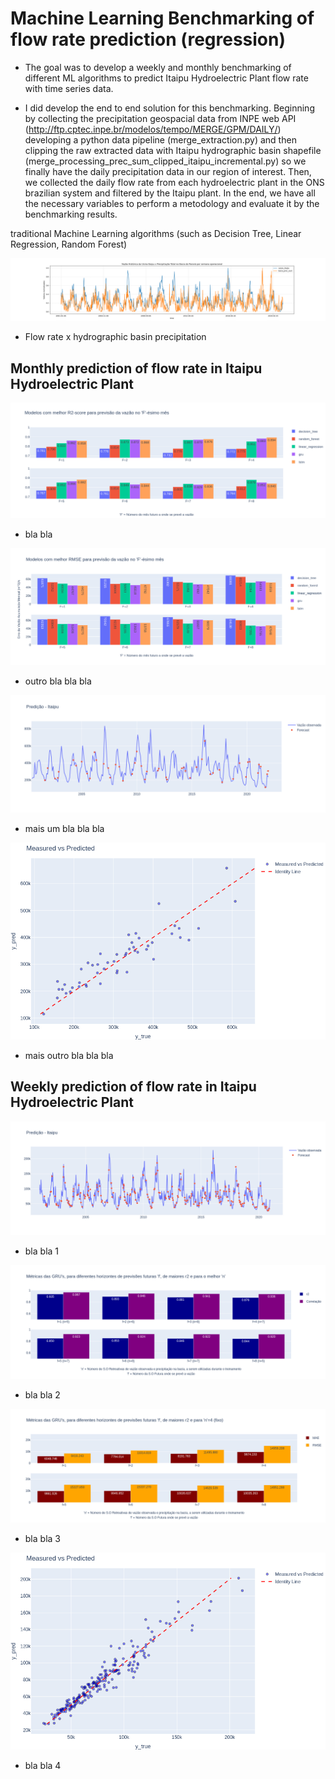 # Machine Learning Benchmarking of flow rate prediction (regression)

* The goal was to develop a weekly and monthly benchmarking of different ML algorithms to predict Itaipu Hydroelectric Plant flow rate with time series data. 

* I did develop the end to end solution for this benchmarking. Beginning by collecting the precipitation geospacial data from INPE web API (http://ftp.cptec.inpe.br/modelos/tempo/MERGE/GPM/DAILY/) developing a python data pipeline (merge_extraction.py) and then clipping the raw extracted data with Itaipu hydrographic basin shapefile (merge_processing_prec_sum_clipped_itaipu_incremental.py) so we finally have the daily precipitation data in our region of interest. Then, we collected the daily flow rate from each hydroelectric plant in the ONS brazilian system and filtered by the Itaipu plant. In the end, we have all the necessary variables to perform a metodology and evaluate it by the benchmarking results.

 traditional Machine Learning algorithms (such as Decision Tree, Linear Regression, Random Forest)

![Alt text](/figures/monthly/history_vazao_vs_precBacia.png)
* Flow rate x hydrographic basin precipitation 


## Monthly prediction of flow rate in Itaipu Hydroelectric Plant

![Alt text](/figures/monthly/r2_monthly.png)
* bla bla

![Alt text](/figures/monthly/rmse_monthly.png)
* outro bla bla bla

![Alt text](/figures/monthly/pred_lstm_n=8_f=1_40_50_60_sigmoid_3hl_.png)
* mais um bla bla bla

![Alt text](/figures/monthly/disp_lstm_n=8_f=1_40_50_60_sigmoid_3hl_.png)
* mais outro bla bla bla

## Weekly prediction of flow rate in Itaipu Hydroelectric Plant

![Alt text](/figures/weekly/lstm_series_n=5_f=1.png)
* bla bla 1

![Alt text](/figures/weekly/gru_1.png)
* bla bla 2

![Alt text](/figures/weekly/gru_3.png)
* bla bla 3

![Alt text](/figures/weekly/lstm_disp_n=5_f=1.png)
* bla bla 4










